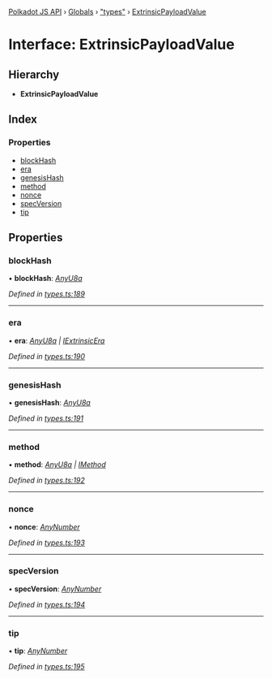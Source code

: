 [Polkadot JS API](../README.md) › [Globals](../globals.md) › ["types"](../modules/_types_.md) › [ExtrinsicPayloadValue](_types_.extrinsicpayloadvalue.md)

# Interface: ExtrinsicPayloadValue

## Hierarchy

* **ExtrinsicPayloadValue**

## Index

### Properties

* [blockHash](_types_.extrinsicpayloadvalue.md#blockhash)
* [era](_types_.extrinsicpayloadvalue.md#era)
* [genesisHash](_types_.extrinsicpayloadvalue.md#genesishash)
* [method](_types_.extrinsicpayloadvalue.md#method)
* [nonce](_types_.extrinsicpayloadvalue.md#nonce)
* [specVersion](_types_.extrinsicpayloadvalue.md#specversion)
* [tip](_types_.extrinsicpayloadvalue.md#tip)

## Properties

###  blockHash

• **blockHash**: *[AnyU8a](../modules/_types_.md#anyu8a)*

*Defined in [types.ts:189](https://github.com/polkadot-js/api/blob/e12f2f67c6/packages/types/src/types.ts#L189)*

___

###  era

• **era**: *[AnyU8a](../modules/_types_.md#anyu8a) | [IExtrinsicEra](_types_.iextrinsicera.md)*

*Defined in [types.ts:190](https://github.com/polkadot-js/api/blob/e12f2f67c6/packages/types/src/types.ts#L190)*

___

###  genesisHash

• **genesisHash**: *[AnyU8a](../modules/_types_.md#anyu8a)*

*Defined in [types.ts:191](https://github.com/polkadot-js/api/blob/e12f2f67c6/packages/types/src/types.ts#L191)*

___

###  method

• **method**: *[AnyU8a](../modules/_types_.md#anyu8a) | [IMethod](_types_.imethod.md)*

*Defined in [types.ts:192](https://github.com/polkadot-js/api/blob/e12f2f67c6/packages/types/src/types.ts#L192)*

___

###  nonce

• **nonce**: *[AnyNumber](../modules/_types_.md#anynumber)*

*Defined in [types.ts:193](https://github.com/polkadot-js/api/blob/e12f2f67c6/packages/types/src/types.ts#L193)*

___

###  specVersion

• **specVersion**: *[AnyNumber](../modules/_types_.md#anynumber)*

*Defined in [types.ts:194](https://github.com/polkadot-js/api/blob/e12f2f67c6/packages/types/src/types.ts#L194)*

___

###  tip

• **tip**: *[AnyNumber](../modules/_types_.md#anynumber)*

*Defined in [types.ts:195](https://github.com/polkadot-js/api/blob/e12f2f67c6/packages/types/src/types.ts#L195)*

